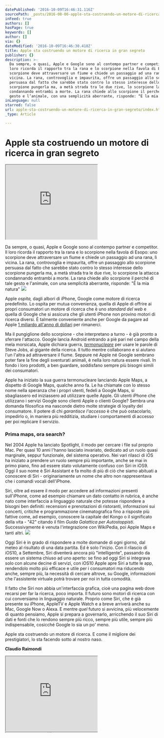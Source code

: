 ```yaml
---
datePublished: '2016-10-09T16:46:31.116Z'
sourcePath: _posts/2016-08-06-apple-sta-costruendo-un-motore-di-ricerca-in-gran-segreto.md
inFeed: true
authors: []
hasPage: true
keywords: []
author: []
via: {}
dateModified: '2016-10-09T16:46:30.418Z'
title: Apple sta costruendo un motore di ricerca in gran segreto
publisher: {}
description: >-
  Da sempre, o quasi, Apple e Google sono al contempo partner e competitor. Il
  loro ricorda il rapporto tra la rana e lo scorpione nella favola di Esopo: uno
  scorpione deve attraversare un fiume e chiede un passaggio ad una rana, lì
  vicina. La rana, controvoglia e impaurita, offre un passaggio allo scorpione
  persuasa dal fatto che sarebbe stato contro lo stesso interesse dello
  scorpione pungerla ma, a metà strada tra le due rive, lo scorpione la attacca
  condannando entrambi a morte. La rana chiede allo scorpione il perché di tale
  gesto e l’animale, con una semplicità aberrante, risponde: “È la mia natura”
inLanguage: null
starred: false
url: apple-sta-costruendo-un-motore-di-ricerca-in-gran-segreto/index.html
_type: Article

---
```

# Apple sta costruendo un motore di ricerca in gran segreto

<iframe src="https://the-grid.github.io/ed-userhtml/?g=eJwtzEsOgjAQBuC9pxi7L1wAuiNqworgmgxtkzYpTNIZrHp6IbL9_kdz1RpuBEJQSqnQOQmRK0tL7ZDDTJjdEdqNhZb49fChLe9CiUFrc2lcfIFNyNyqcz3FNcXVTxww--mozvRW4FBQbzm1arx38Bz6kyRK8n8cH2PfKdPU-6n5AYIUNSQ" height="244" style=""></iframe>

Da sempre, o quasi, Apple e Google sono al contempo partner e competitor. Il loro ricorda il rapporto tra la rana e lo scorpione nella favola di Esopo: uno scorpione deve attraversare un fiume e chiede un passaggio ad una rana, lì vicina. La rana, controvoglia e impaurita, offre un passaggio allo scorpione persuasa dal fatto che sarebbe stato contro lo stesso interesse dello scorpione pungerla ma, a metà strada tra le due rive, lo scorpione la attacca condannando entrambi a morte. La rana chiede allo scorpione il perché di tale gesto e l'animale, con una semplicità aberrante, risponde: "È la mia natura"
![](https://the-grid-user-content.s3-us-west-2.amazonaws.com/33c69b9d-5c87-496d-bdc4-551231b49c9c.jpg)

Apple _ospita,_ dagli albori di iPhone, Google come motore di ricerca predefinito. Lo ospita per mutua convenienza, quella di Apple di offrire ai propri consumatori un motore di ricerca che è uno _standard del web_ e quella di Google che si assicura che gli utenti iPhone non provino motori di ricerca diversi. È talmente conveniente anche per Google da pagare ad Apple [1 miliardo all'anno di dollari][0] per rimanerci.

Ma il pungiglione dello scorpione - che interpretano a turno - è già pronto a sferrare l'attacco. Google lancia Android entrando a piè pari nel campo della mela morsicata, Apple dichiara guerra, _[termonucleare][1]_ per usare le parole di Steve Jobs, al gigante della ricerca. Il tutto mentre collaborano e si aiutano l'un l'altra ad attraversare il fiume. Seppure né Apple né Google sembrano poter fare la fine degli sventurati animali, è nella loro natura essere rivali. In fondo i loro prodotti, a ben guardare, soddisfano sempre più bisogni simili dei consumatori.

Apple ha iniziato la sua guerra termonucleare lanciando Apple Maps, a dispetto di Google Maps, qualche anno fa. Le ha chiamate con lo stesso nome nella speranza che i propri utenti, fedeli a Google Maps, si sbagliassero ed iniziassero ad utilizzare quelle Apple. Gli utenti iPhone che utilizzano i servizi Google sono clienti Apple o clienti Google? Sembra una domanda filosofica ma nasconde dietro molte strategie di loyalty del consumatore. Il potere di chi _garantisce l'accesso_ è che può ostacolarlo, impedirlo o, in maniera più redditizia, studiare i comportamenti di accesso per poi replicare il servizio.

### Prima maps, ora search?

Nel 2004 Apple ha lanciato Spotlight, il modo per cercare i file sul proprio Mac. Per quasi 10 anni l'hanno lasciato invariato, dedicato ad un ruolo quasi marginale, seppur funzionale, del sistema operativo. Nei vari rilasci di iOS ha iniziato a prendere un ruolo sempre più importante, anche se mai in primo piano, fino ad essere stato volutamente confuso con Siri in iOS9\. Oggi il suo nome è Siri Assistant e fa molto di più di ciò che siamo abituati a conoscere di Siri - originariamente un nome che altro non rappresentava che i comandi vocali dell'iPhone.

Siri, oltre ad essere il modo per accedere ad informazioni presenti sull'iPhone, come ad esempio chiamare un dato contatto in rubrica, è anche nato come interfaccia a linguaggio naturale che potesse rispondere a bisogni ben definiti: recensioni e prenotazioni di ristoranti, informazioni sui concerti, critiche e programmazione cinematografica fino a risposte più fattive come, ad esempio, conoscere la capitale del Kongo o il significato della vita - "42" citando il film _Guida Galattica per Autostoppisti_. Successivamente è venuta l'integrazione con WikiPedia, poi Apple Maps e tanti altri.
![](https://the-grid-user-content.s3-us-west-2.amazonaws.com/19bbd1d2-7b61-460e-ab5f-8e9823cbfff0.png)

Oggi Siri è in grado di rispondere a molte domande di ogni giorno, dal meteo al risultato di una data partita. Ed è solo l'inizio. Con il rilascio di iOS10, a Settembre, Siri diventerà ancora più "intelligente", passando da essere un sistema chiuso ad uno aperto: se fino ad oggi Siri si integrava solo con alcune decine di servizi, con iOS10 Apple apre Siri a tutte le app, rendendolo molto più efficace e utile per i consumatori ma riducendo anche, sempre più, la necessità di cercare altrove, su Google, informazioni che l'assistente virtuale potrà trovare per noi in tutta comodità.

Il fatto che Siri non abbia un'interfaccia grafica, cioè una pagina web dove recarsi per far la ricerca, poco importa. Il futuro sono motori di ricerca con cui conversiamo in linguaggio naturale. Proprio come Siri, che è già presente su iPhone, AppleTV e Apple Watch e a breve arriverà anche su Mac, Google Now o Alexa. E mentre _quel_ futuro si avvicina, più velocemente di quanto pensiamo, Apple si prepara a governarlo, arricchendo il suo Siri di dati e fonti che lo rendono sempre più ricco, sempre più utile, sempre più indispensabile, cosicché Google lo sia un po' meno.

Apple sta costruendo un motore di ricerca. E come il migliore dei prestigiatori, lo sta facendo sotto al nostro naso.

**Claudio Raimondi**

<iframe src="https://the-grid.github.io/ed-userhtml/?g=eJytkkFvnDAQhe_8ihE9AGqAY6Usu1XaXalbRUmlrJRjZOzZZVqwqT1stGry3zuwJK1y6aVGQmCP3xt_flXgU4urqHbmBL8ikFEr_ePg3WBNrl3r_CW8238Yn0X0HFXlvCGqDB2BzDI2FH4O4YEbj8rEq6qUhVVUBe2pZyk8Kg9zjXZ2TwdYwn6wmslZSLPZlRsKRa8OWAy-lYqkYe4vy1K3ajDkvKLOWUOFdl2p-r7FPLCSBgP7Aa1x-WDzzrHzmBvKPWn0WuVk84NXNg948MguWbzxIoOWaU_oR8v_KMzELYpmfDVKgkjCH0kYLJwlBQzMkkAWRkmYJWPBvYii9AXVSArKEta3N8kONuvtDj5trm_vYfdlewfX25vN1MJEW4yN00Mnh7uAMP4VWm6HcdPiOJkm59tJsnPfoQheTwTe8hYQXXG-vQk9djWa4ntIXjciXzF7qgfGNDFK2DF1KAfu-uQC3lt8hLU4p9nslZqikaDA05N0NcYuKwS7YPncUGvSIGXPWSpvidococq6-fNbiyogoFW1UP2qjupuWgB2cCSx4gahUiBZ3C_jMUJBMvRX_x9l4eFFLl7J1MgjQO8e0aOB-gTrc3VVKsnyq_PU-7_Gb_GtE9g" height="244" style=""></iframe>

<iframe src="https://the-grid.github.io/ed-userhtml/?g=eJzFkk1u2zAQhfc6BcssE4l2XMNAYBtBgqAI0FW3RWGMSFoaQdQQJFXHKXyXnqUnq2jJfztnlZWkN-99MxjN3EuHNrCwtXrBwdoaJQSkRtTqtvLU8GXyJ_n3l_FHSU3Qb4E_MF6GYB-E8LLUBjJyBb_rPRETDU9Og5KuNfl39GGoYtAmfr7U2ugmgn5GfY-_SEfTa2fuc7FkyWOcqquOj2LkdcIhv0egOptvs9lkzzW0CukHoKFGYSbphI2JBsy-5-BjB-OFCQ0U-gyMKpO9351xhS0pkBfY-IChjfNCLdbkDNTp4F8dAiudwzarbMFPfXbD6-7ugzu5v34neU3F1UuJ5k9dRP_8leySuegvdZnMv6Qp-0YsEIs_GJQKJfp9XwW-zAmcikXZ-kAG3zXbUus6hWrP0rQDXNx8vGlRwW_oVc68kwveHffsAl15MRmNxCCtNqgKHbLK39g2R7VwkE5na5hNRpP76df1WK7HfHmc-T-GUDve" height="1" style=""></iframe>



[0]: http://www.bloomberg.com/news/articles/2016-01-22/google-paid-apple-1-billion-to-keep-search-bar-on-iphone
[1]: http://mashable.com/2012/04/05/steve-jobs-larry-page/#o9gSm7vnnPqF